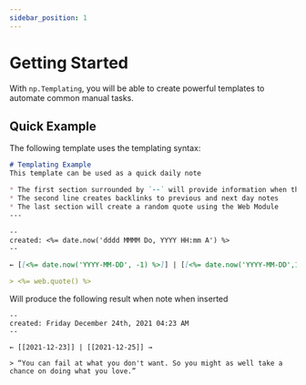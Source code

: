 ```yaml
---
sidebar_position: 1
---
```


# Getting Started

With `np.Templating`, you will be able to create powerful templates to automate common manual tasks.

## Quick Example

The following template uses the templating syntax:

```markdown
# Templating Example
This template can be used as a quick daily note

* The first section surrounded by `--` will provide information when the note was created.
* The second line creates backlinks to previous and next day notes
* The last section will create a random quote using the Web Module
---

--
created: <%= date.now('dddd MMMM Do, YYYY HH:mm A') %>
--

← [[<%= date.now('YYYY-MM-DD', -1) %>]] | [[<%= date.now('YYYY-MM-DD',1) %>]] →

> <%= web.quote() %>
```

Will produce the following result when note when inserted

```text
--
created: Friday December 24th, 2021 04:23 AM
--

← [[2021-12-23]] | [[2021-12-25]] →

> “You can fail at what you don't want. So you might as well take a chance on doing what you love.”
```
